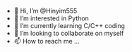 - 👋 Hi, I’m @Hinyim555
- 👀 I’m interested in Python
- 🌱 I’m currently learning C/C++ coding
- 💞️ I’m looking to collaborate on myself
- 📫 How to reach me ...

<!---
Hinyim555/Hinyim555 is a ✨ special ✨ repository because its `README.md` (this file) appears on your GitHub profile.
You can click the Preview link to take a look at your changes.
--->
